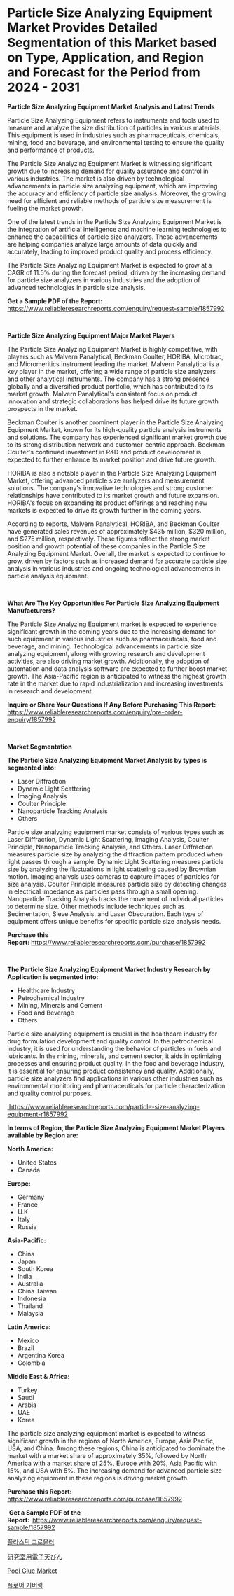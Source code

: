<p><h1>Particle Size Analyzing Equipment Market Provides Detailed Segmentation of this Market based on Type, Application, and Region and Forecast for the Period from 2024 - 2031</h1></p><p><strong>Particle Size Analyzing Equipment Market Analysis and Latest Trends</strong></p>
<p><p>Particle Size Analyzing Equipment refers to instruments and tools used to measure and analyze the size distribution of particles in various materials. This equipment is used in industries such as pharmaceuticals, chemicals, mining, food and beverage, and environmental testing to ensure the quality and performance of products.</p><p>The Particle Size Analyzing Equipment Market is witnessing significant growth due to increasing demand for quality assurance and control in various industries. The market is also driven by technological advancements in particle size analyzing equipment, which are improving the accuracy and efficiency of particle size analysis. Moreover, the growing need for efficient and reliable methods of particle size measurement is fueling the market growth.</p><p>One of the latest trends in the Particle Size Analyzing Equipment Market is the integration of artificial intelligence and machine learning technologies to enhance the capabilities of particle size analyzers. These advancements are helping companies analyze large amounts of data quickly and accurately, leading to improved product quality and process efficiency.</p><p>The Particle Size Analyzing Equipment Market is expected to grow at a CAGR of 11.5% during the forecast period, driven by the increasing demand for particle size analyzers in various industries and the adoption of advanced technologies in particle size analysis.</p></p>
<p><strong>Get a Sample PDF of the Report:&nbsp;</strong> <a href="https://www.reliableresearchreports.com/enquiry/request-sample/1857992">https://www.reliableresearchreports.com/enquiry/request-sample/1857992</a></p>
<p>&nbsp;</p>
<p><strong>Particle Size Analyzing Equipment Major Market Players</strong></p>
<p><p>The Particle Size Analyzing Equipment Market is highly competitive, with players such as Malvern Panalytical, Beckman Coulter, HORIBA, Microtrac, and Micromeritics Instrument leading the market. Malvern Panalytical is a key player in the market, offering a wide range of particle size analyzers and other analytical instruments. The company has a strong presence globally and a diversified product portfolio, which has contributed to its market growth. Malvern Panalytical's consistent focus on product innovation and strategic collaborations has helped drive its future growth prospects in the market.</p><p>Beckman Coulter is another prominent player in the Particle Size Analyzing Equipment Market, known for its high-quality particle analysis instruments and solutions. The company has experienced significant market growth due to its strong distribution network and customer-centric approach. Beckman Coulter's continued investment in R&D and product development is expected to further enhance its market position and drive future growth.</p><p>HORIBA is also a notable player in the Particle Size Analyzing Equipment Market, offering advanced particle size analyzers and measurement solutions. The company's innovative technologies and strong customer relationships have contributed to its market growth and future expansion. HORIBA's focus on expanding its product offerings and reaching new markets is expected to drive its growth further in the coming years.</p><p>According to reports, Malvern Panalytical, HORIBA, and Beckman Coulter have generated sales revenues of approximately $435 million, $320 million, and $275 million, respectively. These figures reflect the strong market position and growth potential of these companies in the Particle Size Analyzing Equipment Market. Overall, the market is expected to continue to grow, driven by factors such as increased demand for accurate particle size analysis in various industries and ongoing technological advancements in particle analysis equipment.</p></p>
<p>&nbsp;</p>
<p><strong>What Are The Key Opportunities For Particle Size Analyzing Equipment Manufacturers?</strong></p>
<p><p>The Particle Size Analyzing Equipment market is expected to experience significant growth in the coming years due to the increasing demand for such equipment in various industries such as pharmaceuticals, food and beverage, and mining. Technological advancements in particle size analyzing equipment, along with growing research and development activities, are also driving market growth. Additionally, the adoption of automation and data analysis software are expected to further boost market growth. The Asia-Pacific region is anticipated to witness the highest growth rate in the market due to rapid industrialization and increasing investments in research and development.</p></p>
<p><strong>Inquire or Share Your Questions If Any Before Purchasing This Report:</strong> <a href="https://www.reliableresearchreports.com/enquiry/pre-order-enquiry/1857992">https://www.reliableresearchreports.com/enquiry/pre-order-enquiry/1857992</a></p>
<p>&nbsp;</p>
<p><strong>Market Segmentation</strong></p>
<p><strong>The Particle Size Analyzing Equipment Market Analysis by types is segmented into:</strong></p>
<p><ul><li>Laser Diffraction</li><li>Dynamic Light Scattering</li><li>Imaging Analysis</li><li>Coulter Principle</li><li>Nanoparticle Tracking Analysis</li><li>Others</li></ul></p>
<p><p>Particle size analyzing equipment market consists of various types such as Laser Diffraction, Dynamic Light Scattering, Imaging Analysis, Coulter Principle, Nanoparticle Tracking Analysis, and Others. Laser Diffraction measures particle size by analyzing the diffraction pattern produced when light passes through a sample. Dynamic Light Scattering measures particle size by analyzing the fluctuations in light scattering caused by Brownian motion. Imaging analysis uses cameras to capture images of particles for size analysis. Coulter Principle measures particle size by detecting changes in electrical impedance as particles pass through a small opening. Nanoparticle Tracking Analysis tracks the movement of individual particles to determine size. Other methods include techniques such as Sedimentation, Sieve Analysis, and Laser Obscuration. Each type of equipment offers unique benefits for specific particle size analysis needs.</p></p>
<p><strong>Purchase this Report:&nbsp;</strong><a href="https://www.reliableresearchreports.com/purchase/1857992">https://www.reliableresearchreports.com/purchase/1857992</a></p>
<p>&nbsp;</p>
<p><strong>The Particle Size Analyzing Equipment Market Industry Research by Application is segmented into:</strong></p>
<p><ul><li>Healthcare Industry</li><li>Petrochemical Industry</li><li>Mining, Minerals and Cement</li><li>Food and Beverage</li><li>Others</li></ul></p>
<p><p>Particle size analyzing equipment is crucial in the healthcare industry for drug formulation development and quality control. In the petrochemical industry, it is used for understanding the behavior of particles in fuels and lubricants. In the mining, minerals, and cement sector, it aids in optimizing processes and ensuring product quality. In the food and beverage industry, it is essential for ensuring product consistency and quality. Additionally, particle size analyzers find applications in various other industries such as environmental monitoring and pharmaceuticals for particle characterization and quality control purposes.</p></p>
<p><a href="https://www.reliableresearchreports.com/particle-size-analyzing-equipment-r1857992">&nbsp;https://www.reliableresearchreports.com/particle-size-analyzing-equipment-r1857992</a></p>
<p><strong>In terms of Region, the Particle Size Analyzing Equipment Market Players available by Region are:</strong></p>
<p>
    <p> <strong> North America: </strong>
        <ul>
            <li>United States</li>
            <li>Canada</li>
        </ul>
        </p> 
    <p> <strong> Europe: </strong>
        <ul>
            <li>Germany</li>
            <li>France</li>
            <li>U.K.</li>
            <li>Italy</li>
            <li>Russia</li>
        </ul>
        </p> 
    <p> <strong> Asia-Pacific: </strong>
        <ul>
            <li>China</li>
            <li>Japan</li>
            <li>South Korea</li>
            <li>India</li>
            <li>Australia</li>
            <li>China Taiwan</li>
            <li>Indonesia</li>
            <li>Thailand</li>
            <li>Malaysia</li>
        </ul>
        </p> 
    <p> <strong> Latin America: </strong>
        <ul>
            <li>Mexico</li>
            <li>Brazil</li>
            <li>Argentina Korea</li>
            <li>Colombia</li>
        </ul>
        </p> 
    <p> <strong> Middle East & Africa: </strong>
        <ul>
            <li>Turkey</li>
            <li>Saudi</li>
            <li>Arabia</li>
            <li>UAE</li>
            <li>Korea</li>
        </ul>
    </p>
    </p>
<p><p>The particle size analyzing equipment market is expected to witness significant growth in the regions of North America, Europe, Asia Pacific, USA, and China. Among these regions, China is anticipated to dominate the market with a market share of approximately 35%, followed by North America with a market share of 25%, Europe with 20%, Asia Pacific with 15%, and USA with 5%. The increasing demand for advanced particle size analyzing equipment in these regions is driving market growth.</p></p>
<p><strong>Purchase this Report: </strong><a href="https://www.reliableresearchreports.com/purchase/1857992">https://www.reliableresearchreports.com/purchase/1857992</a></p>
<p>&nbsp;<strong>Get a Sample PDF of the Report:&nbsp;&nbsp;</strong><a href="https://www.reliableresearchreports.com/enquiry/request-sample/1857992">https://www.reliableresearchreports.com/enquiry/request-sample/1857992</a></p>
<p><strong></strong></p>
<p><p><a href="https://medium.com/@francescaove76856/%ED%94%8C%EB%9D%BC%EC%8A%A4%ED%8B%B1-%EA%B7%B8%EB%A1%9C%EC%9A%B8%EB%9F%AC-%EC%8B%9C%EC%9E%A5-%EC%A1%B0%EC%82%AC-%EA%B8%80%EB%A1%9C%EB%B2%8C-%EC%82%B0%EC%97%85-%EC%A0%84%EB%A7%9D-%EB%B0%8F-%EC%98%88%EC%B8%A1-2024%EB%85%84%EB%B6%80%ED%84%B0-2031%EB%85%84%EA%B9%8C%EC%A7%80-6047d96756ba">플라스틱 그로울러</a></p><p><a href="https://medium.com/@jasoniller59/%E7%A0%94%E7%A9%B6%E5%AE%A4%E7%94%A8%E9%9B%BB%E5%AD%90%E5%A4%A9%E7%A7%A4%E5%B8%82%E5%A0%B4%E3%81%AF-%E5%B8%82%E5%A0%B4%E3%82%B7%E3%82%A7%E3%82%A2-%E5%B8%82%E5%A0%B4%E3%83%88%E3%83%AC%E3%83%B3%E3%83%89-%E5%B8%82%E5%A0%B4%E6%88%90%E9%95%B7%E3%81%AB%E9%96%A2%E3%81%99%E3%82%8B%E6%83%85%E5%A0%B1%E3%82%92%E6%8F%90%E4%BE%9B%E3%81%97%E3%81%BE%E3%81%99-0cc70a0b6af2">研究室用電子天びん</a></p><p><a href="https://issuu.com/reportprime-2/docs/pool-glue-market-size-2030.pptx">Pool Glue Market</a></p><p><a href="https://medium.com/@wilsonurcotte667s/%EB%B0%94%EB%8B%A5%EC%9E%AC%EB%A5%98-%EC%8B%9C%EC%9E%A5-%ED%86%B5%EC%B0%B0-%EC%8B%9C%EC%9E%A5-%EB%8F%99%ED%96%A5-%EC%84%B1%EC%9E%A5-2024%EB%85%84%EB%B6%80%ED%84%B0-2031%EB%85%84%EA%B9%8C%EC%A7%80-%EC%98%88%EC%B8%A1-72d59b646500">플로어 커버링</a></p></p>